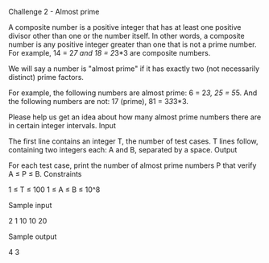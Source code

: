 
Challenge 2 - Almost prime

A composite number is a positive integer that has at least one positive divisor other than one or the number itself. In other words, a composite number is any positive integer greater than one that is not a prime number.
For example, 14 = 2*7 and 18 = 2*3*3 are composite numbers.

We will say a number is "almost prime" if it has exactly two (not necessarily distinct) prime factors.

For example, the following numbers are almost prime: 6 = 2*3, 25 = 5*5. And the following numbers are not: 17 (prime), 81 = 3*3*3*3.

Please help us get an idea about how many almost prime numbers there are in certain integer intervals.
Input

The first line contains an integer T, the number of test cases. T lines follow, containing two integers each: A and B, separated by a space.
Output

For each test case, print the number of almost prime numbers P that verify A ≤ P ≤ B.
Constraints

1 ≤ T ≤ 100
1 ≤ A ≤ B ≤ 10^8

Sample input

2
1 10
10 20

Sample output

4
3


